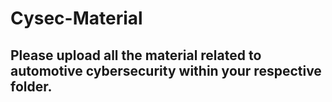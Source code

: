 # Cysec-Material
## Please upload all the material related to automotive cybersecurity within your respective folder.